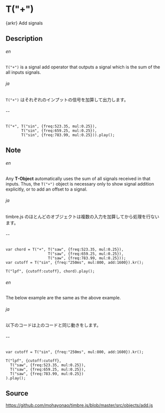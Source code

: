 T("+")
======
{arkr} Add signals

## Description ##
###### en ######
`T("+")` is a signal add operator that outputs a signal which is the sum of the all inputs signals.
###### ja ######
`T("+")` はそれぞれのインプットの信号を加算して出力します。
###### -- ######

```timbre
T("+", T("sin", {freq:523.35, mul:0.25}),
       T("sin", {freq:659.25, mul:0.25}),
       T("sin", {freq:783.99, mul:0.25})).play();
```

## Note ##
###### en ######
Any **T-Object** automatically uses the sum of all signals received in that inputs. Thus, the `T("+")` object is necessary only to show signal addition explicitly, or to add an offset to a signal.
###### ja ######
timbre.js のほとんどのオブジェクトは複数の入力を加算してから処理を行ないます。
###### -- ######

```timbre
var chord = T("+", T("saw", {freq:523.35, mul:0.25}),
                   T("saw", {freq:659.25, mul:0.25}),
                   T("saw", {freq:783.99, mul:0.25}));
var cutoff = T("sin", {freq:"250ms", mul:800, add:1600}).kr();

T("lpf", {cutoff:cutoff}, chord).play();
```

###### en ######
The below example are the same as the above example.
###### ja ######
以下のコードは上のコードと同じ動きをします。
###### -- ######

```timbre
var cutoff = T("sin", {freq:"250ms", mul:800, add:1600}).kr();

T("lpf", {cutoff:cutoff}, 
  T("saw", {freq:523.35, mul:0.25}),
  T("saw", {freq:659.25, mul:0.25}),
  T("saw", {freq:783.99, mul:0.25})
).play();
```

## Source ##
https://github.com/mohayonao/timbre.js/blob/master/src/objects/add.js
